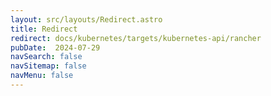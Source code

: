 ```yaml
---
layout: src/layouts/Redirect.astro
title: Redirect
redirect: docs/kubernetes/targets/kubernetes-api/rancher
pubDate:  2024-07-29
navSearch: false
navSitemap: false
navMenu: false
---
```

